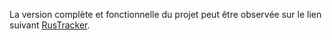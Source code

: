 La version complète et fonctionnelle du projet peut être observée sur le lien suivant [RusTracker](http://rustracker.h.minet.net).
      
